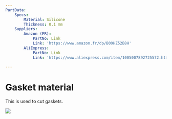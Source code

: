 ```yaml
---
PartData:
    Specs:
        Material: Silicone
        Thickness: 0.1 mm
    Suppliers:
        Amazon (FR):
            PartNo: Link
            Link: 'https://www.amazon.fr/dp/B09HZ52B8H'
		AliExpress:
			PartNo: Link
			Link: 'https://www.aliexpress.com/item/1005007892725572.html'

---
```


# Gasket material

This is used to cut gaskets.

![](images/gaskets_amazon.png)
